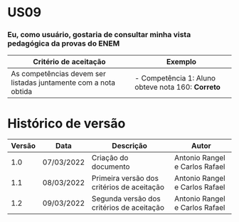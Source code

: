 # US09

### Eu, como usuário, gostaria de consultar minha vista pedagógica da provas do ENEM

| Critério de aceitação                                           | Exemplo                                             |
| --------------------------------------------------------------- | --------------------------------------------------- |
| As competências devem ser listadas juntamente com a nota obtida | - Competência 1: Aluno obteve nota 160: **Correto** |

# Histórico de versão

| Versão | Data       | Descrição                                  | Autor                          |
| ------ | ---------- | ------------------------------------------ | ------------------------------ |
| 1.0    | 07/03/2022 | Criação do documento                       | Antonio Rangel e Carlos Rafael |
| 1.1    | 08/03/2022 | Primeira versão dos critérios de aceitação | Antonio Rangel e Carlos Rafael |
| 1.2    | 09/03/2022 | Segunda versão dos critérios de aceitação  | Antonio Rangel e Carlos Rafael |
